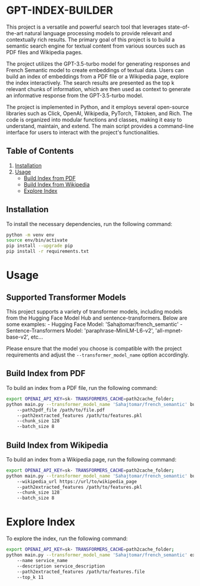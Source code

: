 # GPT-INDEX-BUILDER

This project is a versatile and powerful search tool that leverages state-of-the-art natural language processing models to provide relevant and contextually rich results. The primary goal of this project is to build a semantic search engine for textual content from various sources such as PDF files and Wikipedia pages.

The project utilizes the GPT-3.5-turbo model for generating responses and French Semantic model to create embeddings of textual data. Users can build an index of embeddings from a PDF file or a Wikipedia page, explore the index interactively. The search results are presented as the top k relevant chunks of information, which are then used as context to generate an informative response from the GPT-3.5-turbo model.

The project is implemented in Python, and it employs several open-source libraries such as Click, OpenAI, Wikipedia, PyTorch, Tiktoken, and Rich. The code is organized into modular functions and classes, making it easy to understand, maintain, and extend. The main script provides a command-line interface for users to interact with the project's functionalities.

## Table of Contents

1. [Installation](#installation)
2. [Usage](#usage)
   - [Build Index from PDF](#build-index-from-pdf)
   - [Build Index from Wikipedia](#build-index-from-wikipedia)
   - [Explore Index](#explore-index)

## Installation

To install the necessary dependencies, run the following command:

```bash
python -m venv env 
source env/bin/activate
pip install --upgrade pip 
pip install -r requirements.txt
```

# Usage

## Supported Transformer Models

This project supports a variety of transformer models, including models from the Hugging Face Model Hub and sentence-transformers. Below are some examples:
    - Hugging Face Model: 'Sahajtomar/french_semantic'
    - Sentence-Transformers Model: 'paraphrase-MiniLM-L6-v2', 'all-mpnet-base-v2', etc...

Please ensure that the model you choose is compatible with the project requirements and adjust the `--transformer_model_name` option accordingly.


## Build Index from PDF
To build an index from a PDF file, run the following command:

```bash
export OPENAI_API_KEY=sk- TRANSFORMERS_CACHE=path2cache_folder; 
python main.py --transformer_model_name 'Sahajtomar/french_semantic' build-index-from-pdf 
    --path2pdf_file /path/to/file.pdf 
    --path2extracted_features /path/to/features.pkl
    --chunk_size 128
    --batch_size 8
```

## Build Index from Wikipedia
To build an index from a Wikipedia page, run the following command:

```bash
export OPENAI_API_KEY=sk- TRANSFORMERS_CACHE=path2cache_folder; 
python main.py --transformer_model_name 'Sahajtomar/french_semantic' build-index-from-wikipedia 
    --wikipedia_url https://url/to/wikipedia_page 
    --path2extracted_features /path/to/features.pkl
    --chunk_size 128
    --batch_size 8
```

# Explore Index
To explore the index, run the following command:

```bash
export OPENAI_API_KEY=sk- TRANSFORMERS_CACHE=path2cache_folder; 
python main.py --transformer_model_name 'Sahajtomar/french_semantic' explore-index
    --name service_name 
    --description service_description  
    --path2extracted_features /path/to/features.file 
    --top_k 11 
```
